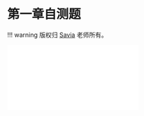 # 第一章自测题

!!! warning 
    版权归 [Savia](https://github.com/savia7582) 老师所有。

<object data="test.pdf" type="application/pdf" width="100%" height="800">
    <embed src="../test.pdf" type="application/pdf" />
</object>